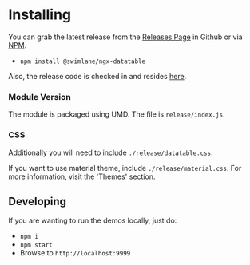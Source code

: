 # Installing

You can grab the latest release from the [Releases Page](https://github.com/swimlane/ngx-datatable/releases) 
in Github or via [NPM](https://www.npmjs.com/package/@swimlane/ngx-datatable).

* `npm install @swimlane/ngx-datatable`

Also, the release code is checked in and resides [here](https://github.com/swimlane/ngx-datatable/tree/master/release).

### Module Version
The module is packaged using UMD. The file is `release/index.js`.

### CSS
Additionally you will need to include `./release/datatable.css`.

If you want to use material theme, include `./release/material.css`. For more information, visit the 'Themes' section.

## Developing
If you are wanting to run the demos locally, just do:

- `npm i`
- `npm start`
- Browse to `http://localhost:9999`
